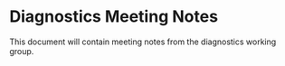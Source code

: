 # Diagnostics Meeting Notes
This document will contain meeting notes from the diagnostics working group.

